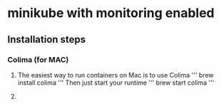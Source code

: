 # minikube with monitoring enabled

## Installation steps

### Colima (for MAC)

1) The easiest way to run containers on Mac is to use Colima 
'''
brew install colima
'''
Then just start your runtime
'''
brew start colima
'''

2)